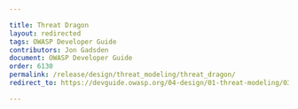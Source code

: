 ```yaml
---

title: Threat Dragon
layout: redirected
tags: OWASP Developer Guide
contributors: Jon Gadsden
document: OWASP Developer Guide
order: 6130
permalink: /release/design/threat_modeling/threat_dragon/
redirect_to: https://devguide.owasp.org/04-design/01-threat-modeling/03-threat-dragon/

---
```

